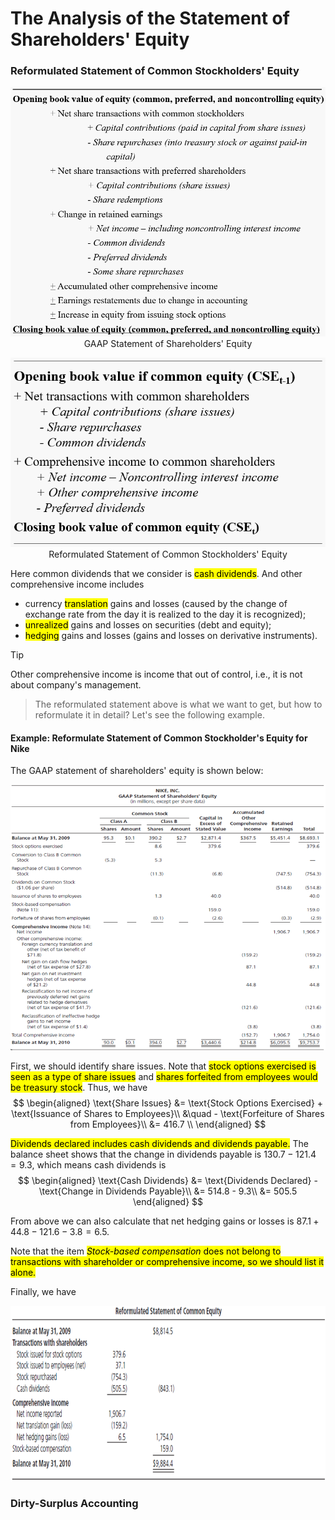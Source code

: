 # The Analysis of the Statement of Shareholders' Equity

### Reformulated Statement of Common Stockholders' Equity
<div align='center'>

![](image/2022-04-06-09-31-06.png)
GAAP Statement of Shareholders' Equity
</div align='center'>

<div align='center'>

![](image/2022-04-06-09-35-33.png)
Reformulated Statement of Common Stockholders' Equity
</div align='center'>

Here common dividends that we consider is <mark>cash dividends</mark>. And other comprehensive income includes 
- currency <mark>translation</mark> gains and losses (caused by the change of exchange rate from the day it is realized to the day it is recognized);
- <mark>unrealized</mark> gains and losses on securities (debt and equity);
- <mark>hedging</mark> gains and losses (gains and losses on derivative instruments).

> [!TIP]
> Other comprehensive income is income that out of control, i.e., it is not about company's management.

> The reformulated statement above is what we want to get, but how to reformulate it in detail? Let's see the following example.

#### Example: Reformulate Statement of Common Stockholder's Equity for Nike
The GAAP statement of shareholders' equity is shown below: 

<div align='center'>

![](image/2022-04-06-09-43-41.png)
</div align='center'>

First, we should identify share issues. Note that <mark>stock options exercised is seen as a type of share issues</mark> and <mark>shares forfeited from employees would be treasury stock</mark>. Thus, we have
$$
\begin{aligned}
 \text{Share Issues} &= \text{Stock Options Exercised} + \text{Issuance of Shares to Employees}\\ &\quad - \text{Forfeiture of Shares from Employees}\\ 
 &= 416.7
 \\
\end{aligned}
$$

<mark>Dividends declared includes cash dividends and dividends payable.</mark> The balance sheet shows that the change in dividends payable is $130.7-121.4=9.3$, which means cash dividends is 
$$
\begin{aligned}
 \text{Cash Dividends} &= \text{Dividends Declared} - \text{Change in Dividends Payable}\\
 &= 514.8 - 9.3\\
 &= 505.5
\end{aligned}
$$

From above we can also calculate that net hedging gains or losses is $87.1 + 44.8 - 121.6 - 3.8 = 6.5$.

Note that the item <mark>*Stock-based compensation* does not belong to transactions with shareholder or comprehensive income, so we should list it alone.</mark>

Finally, we have 

<div align='center'>

![](image/2022-04-06-09-45-41.png)
</div align='center'>

### Dirty-Surplus Accounting
